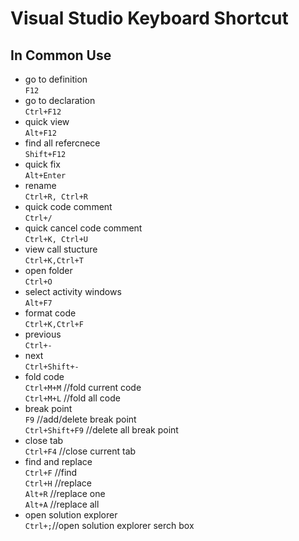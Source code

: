 # Visual Studio Keyboard Shortcut
## In Common Use
* go to definition  
    `F12`  
* go to declaration  
    `Ctrl+F12`  
* quick view  
    `Alt+F12`  
* find all refercnece  
    `Shift+F12`  
* quick fix  
    `Alt+Enter`  
* rename  
    `Ctrl+R, Ctrl+R`
* quick code comment  
    `Ctrl+/`  
* quick cancel code comment  
    `Ctrl+K, Ctrl+U`  
* view call stucture  
    `Ctrl+K,Ctrl+T`  
* open folder  
    `Ctrl+O`  
* select activity windows  
    `Alt+F7`  
* format code  
    `Ctrl+K,Ctrl+F`  
* previous  
    `Ctrl+-`  
* next  
    `Ctrl+Shift+-` 
* fold code  
    `Ctrl+M+M` //fold current code  
    `Ctrl+M+L` //fold all code  
* break point  
    `F9` //add/delete break point  
    `Ctrl+Shift+F9` //delete all break point  
* close tab  
    `Ctrl+F4` //close current tab  
* find and replace  
    `Ctrl+F` //find  
    `Ctrl+H` //replace  
    `Alt+R` //replace one  
    `Alt+A` //replace all  
* open solution explorer  
    `Ctrl+;`//open solution explorer serch box  
